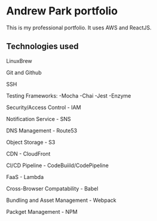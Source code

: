 # Andrew Park portfolio

This is my professional portfolio. It uses AWS and ReactJS.

## Technologies used

LinuxBrew

Git and Github

SSH

Testing Frameworks:
  -Mocha
  -Chai
  -Jest
  -Enzyme
 
Security/Access Control - IAM

Notification Service - SNS

DNS Management - Route53

Object Storage - S3

CDN - CloudFront

CI/CD Pipeline - CodeBuiild/CodePipeline

FaaS - Lambda

Cross-Browser Compatability - Babel

Bundling and Asset Management - Webpack

Packget Management - NPM
